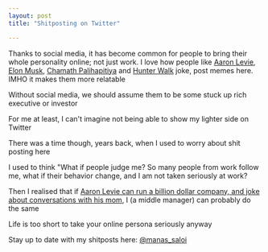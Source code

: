```yaml
---
layout: post
title: "Shitposting on Twitter"

---
```


Thanks to social media, it has become common for people to bring their whole personality online; not just work. I love how people like [Aaron Levie](https://twitter.com/levie), [Elon Musk](https://twitter.com/elonmusk), [Chamath Palihapitiya](https://twitter.com/chamath) and [Hunter Walk](https://twitter.com/hunterwalk) joke, post memes here. IMHO it makes them more relatable

Without social media, we should assume them to be some stuck up rich executive or investor

For me at least, I can't imagine not being able to show my lighter side on Twitter

There was a time though, years back, when I used to worry about shit posting here

I used to think "What if people judge me? So many people from work follow me, what if their behavior change, and I am not taken seriously at work?

Then I realised that if [Aaron Levie can run a billion dollar company, and joke about conversations with his mom](https://twitter.com/levie/status/1248103960629506048), I (a middle manager) can probably do the same

Life is too short to take your online persona seriously anyway

Stay up to date with my shitposts here: [@manas_saloi](http://twitter.com/manas_saloi)
